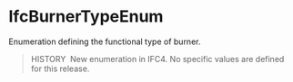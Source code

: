 # IfcBurnerTypeEnum

Enumeration defining the functional type of burner.

> HISTORY&nbsp; New enumeration in IFC4. No specific values are defined for this release.
